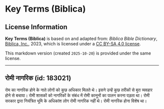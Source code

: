 # Key Terms (Biblica)

## License Information

**Key Terms (Biblica)** is based on and adapted from: _Biblica Bible Dictionary_, [Biblica, Inc.](https://www.biblica.com/), 2023, which is licensed under a [CC BY-SA 4.0 license](https://creativecommons.org/licenses/by-sa/4.0/legalcode.en).

This markdown version (created `2025-10-20`) is provided under the same license.



--------------------------------

## रोमी नागरिक (id: 183021)

रोम का नागरिक होने के नाते लोगों को कुछ अधिकार मिलते थे। इसने उन्हें कुछ तरीकों से बुरा व्यवहार होने से बचाया। रोमी शासकों को नागरिकों के संबंध में रोमी कानूनों का पालन करना पड़ता था। रोमी सरकार द्वारा नियंत्रित भूमि के अधिकांश लोग रोमी नागरिक नहीं थे। रोमी नागरिक होना विशेष था।


